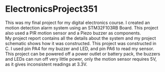 # ElectronicsProject351
This was my final project for my digital electronics course. I created an motion detection alarm system using an STM32F103RB Board. This project also used a PIR motion sensor and a Piezo buzzer as components.<br/>
My project report contains all the details about the system and my project schematic shows how it was constructed. This project was constructed in C. I used pin PA4 for my buzzer and LED, and pin PA6 to read my sensor. This project can be powered off a power outlet or battery pack, the buzzers and LEDs can run off very little power, only the motion sensor requires 5V, as it gives inconsistent readings at 3.3V.
